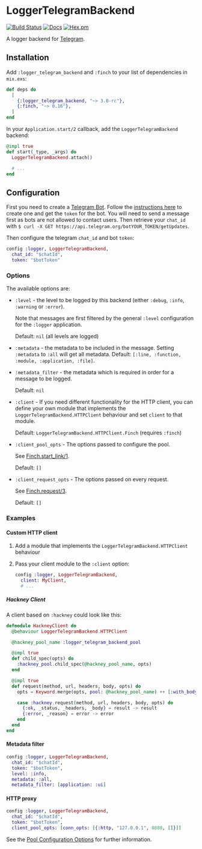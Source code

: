 # LoggerTelegramBackend

[![Build Status](https://github.com/adriankumpf/logger-telegram-backend/workflows/CI/badge.svg)](https://github.com/adriankumpf/logger-telegram-backend/actions)
[![Docs](https://img.shields.io/badge/hex-docs-green.svg?style=flat)](https://hexdocs.pm/logger_telegram_backend)
[![Hex.pm](https://img.shields.io/hexpm/v/logger_telegram_backend?color=%23714a94)](http://hex.pm/packages/logger_telegram_backend)

<!-- MDOC !-->

A logger backend for [Telegram](https://telegram.org/).

## Installation

Add `:logger_telegram_backend` and `:finch` to your list of dependencies in `mix.exs`:

```elixir
def deps do
  [
    {:logger_telegram_backend, "~> 3.0-rc"},
    {:finch, "~> 0.16"},
  ]
end
```

In your `Application.start/2` callback, add the `LoggerTelegramBackend` backend:

```elixir
@impl true
def start(_type, _args) do
  LoggerTelegramBackend.attach()

  # ...
end
```

## Configuration

First you need to create a [Telegram Bot](https://core.telegram.org/bots). Follow the [instructions here](https://core.telegram.org/bots#6-botfather) to create one and get the `token` for the bot. You will need to send a message first as bots are not allowed to contact users. Then retrieve your `chat_id` with `$ curl -X GET https://api.telegram.org/botYOUR_TOKEN/getUpdates`.

Then configure the telegram `chat_id` and bot `token`:

```elixir
config :logger, LoggerTelegramBackend,
  chat_id: "$chatId",
  token: "$botToken"
```

### Options

The available options are:

- `:level` - the level to be logged by this backend (either `:debug`, `:info`, `:warning` or `:error`).

  Note that messages are first filtered by the general `:level` configuration for the `:logger` application.

  Default: `nil` (all levels are logged)

- `:metadata` - the metadata to be included in the message. Setting `:metadata` to `:all` will get all metadata.
  Default: `[:line, :function, :module, :application, :file]`.

- `:metadata_filter` - the metadata which is required in order for a message to be logged.

  Default: `nil`

- `:client` - If you need different functionality for the HTTP client, you can define your own module that implements the `LoggerTelegramBackend.HTTPClient` behaviour and set `client` to that module.

  Default: `LoggerTelegramBackend.HTTPClient.Finch` (requires `:finch`)

- `:client_pool_opts` - The options passed to configure the pool.

  See [Finch.start_link/1](https://hexdocs.pm/finch/Finch.html#start_link/1).

  Default: `[]`

- `:client_request_opts` - The options passed on every request.

  See [Finch.request/3](https://hexdocs.pm/finch/Finch.html#request/3).

  Default: `[]`

### Examples

#### Custom HTTP client

1. Add a module that implements the `LoggerTelegramBackend.HTTPClient` behaviour
2. Pass your client module to the `:client` option:

   ```elixir
   config :logger, LoggerTelegramBackend,
     client: MyClient,
     # ...
   ```

##### Hackney Client

A client based on `:hackney` could look like this:

```elixir
defmodule HackneyClient do
  @behaviour LoggerTelegramBackend.HTTPClient

  @hackney_pool_name :logger_telegram_backend_pool

  @impl true
  def child_spec(opts) do
    :hackney_pool.child_spec(@hackney_pool_name, opts)
  end

  @impl true
  def request(method, url, headers, body, opts) do
    opts = Keyword.merge(opts, pool: @hackney_pool_name) ++ [:with_body]

    case :hackney.request(method, url, headers, body, opts) do
      {:ok, _status, _headers, _body} = result -> result
      {:error, _reason} = error -> error
    end
  end
end
```

#### Metadata filter

```elixir
config :logger, LoggerTelegramBackend,
  chat_id: "$chatId",
  token: "$botToken",
  level: :info,
  metadata: :all,
  metadata_filter: [application: :ui]
```

#### HTTP proxy

```elixir
config :logger, LoggerTelegramBackend,
  chat_id: "$chatId",
  token: "$botToken",
  client_pool_opts: [conn_opts: [{:http, "127.0.0.1", 8888, []}]]
```

See the [Pool Configuration Options](https://hexdocs.pm/finch/Finch.html#start_link/1-pool-configuration-options) for further information.
